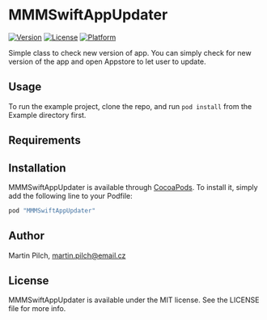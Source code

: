 # MMMSwiftAppUpdater

[![Version](https://img.shields.io/cocoapods/v/MMMSwiftAppUpdater.svg?style=flat)](http://cocoapods.org/pods/MMMSwiftAppUpdater)
[![License](https://img.shields.io/cocoapods/l/MMMSwiftAppUpdater.svg?style=flat)](http://cocoapods.org/pods/MMMSwiftAppUpdater)
[![Platform](https://img.shields.io/cocoapods/p/MMMSwiftAppUpdater.svg?style=flat)](http://cocoapods.org/pods/MMMSwiftAppUpdater)

Simple class to check new version of app. You can simply check for new version of the app and open Appstore to let user to update.

## Usage

To run the example project, clone the repo, and run `pod install` from the Example directory first.

## Requirements

## Installation

MMMSwiftAppUpdater is available through [CocoaPods](http://cocoapods.org). To install
it, simply add the following line to your Podfile:

```ruby
pod "MMMSwiftAppUpdater"
```

## Author

Martin Pilch, martin.pilch@email.cz

## License

MMMSwiftAppUpdater is available under the MIT license. See the LICENSE file for more info.

